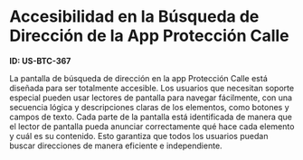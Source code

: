 # Accesibilidad en la Búsqueda de Dirección de la App Protección Calle

**ID: US-BTC-367**

La pantalla de búsqueda de dirección en la app Protección Calle está diseñada para ser totalmente accesible. Los usuarios que necesitan soporte especial pueden usar lectores de pantalla para navegar fácilmente, con una secuencia lógica y descripciones claras de los elementos, como botones y campos de texto. Cada parte de la pantalla está identificada de manera que el lector de pantalla pueda anunciar correctamente qué hace cada elemento y cuál es su contenido. Esto garantiza que todos los usuarios puedan buscar direcciones de manera eficiente e independiente.